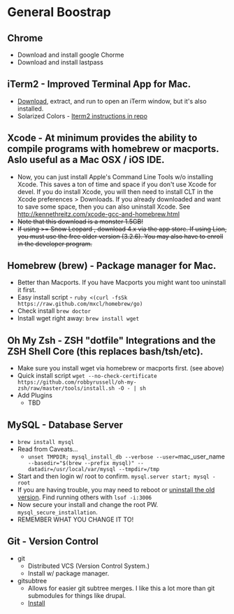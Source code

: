 General Boostrap
================

Chrome
------
* Download and install google Chorme
* Download and install lastpass

iTerm2 - Improved Terminal App for Mac.
---------------------------------------
* [Download](http://code.google.com/p/iterm2/downloads/list), extract, and run to open an iTerm window, but it's also installed.
* Solarized Colors - [Iterm2 instructions in repo](https://github.com/altercation/solarized/blob/master/iterm2-colors-solarized/)


Xcode -  At minimum provides the ability to compile programs with homebrew or macports. Aslo useful as a Mac OSX / iOS IDE.
-------
* Now, you can just install Apple's Command Line Tools w/o installing Xcode. This saves a ton of time and space if you don't use Xcode for devel. If you do install Xcode, you will then need to install CLT in the Xcode preferences > Downloads. If you already downloaded and want to save some space, then you can also uninstall Xcode. See http://kennethreitz.com/xcode-gcc-and-homebrew.html
* ~~Note that this download is a monster 1.5GB!~~
* ~~If using >= Snow Leopard , download 4.x via the app store. If using Lion, you must use the free older version (3.2.6). You may also have to enroll in the developer program.~~

Homebrew (brew) - Package manager for Mac.
--------------
* Better than Macports. If you have Macports you might want too uninstall it first.
* Easy install script - `ruby <(curl -fsSk https://raw.github.com/mxcl/homebrew/go)`
* Check install `brew doctor`
* Install wget right away: `brew install wget`

Oh My Zsh - ZSH "dotfile" Integrations and the ZSH Shell Core (this replaces bash/tsh/etc).
----------
* Make sure you install wget via homebrew or macports first. (see above)
* Quick install script `wget --no-check-certificate https://github.com/robbyrussell/oh-my-zsh/raw/master/tools/install.sh -O - | sh`
* Add Plugins
    - TBD

MySQL - Database Server
----------
* `brew install mysql`
* Read from Caveats...
    - `unset TMPDIR; mysql_install_db --verbose --user=`mac_user_name` --basedir="$(brew --prefix mysql)" --datadir=/usr/local/var/mysql --tmpdir=/tmp`
* Start and then login w/ root to confirm. `mysql.server start; mysql -root`
* If you are having trouble, you may need to reboot or [uninstall the old version](http://stackoverflow.com/questions/4359131/brew-install-mysql-on-mac-os). Find running others with `lsof -i:3006` 
* Now secure your install and change the root PW. `mysql_secure_installation`.
* REMEMBER WHAT YOU CHANGE IT TO!

Git - Version Control
---------------
* git
    - Distributed VCS (Version Control System.)
    - Install w/ package manager.
* gitsubtree
    - Allows for easier git subtree merges. I like this a lot more than git submodules for things like drupal.
    - [Install](https://github.com/apenwarr/git-subtree)
